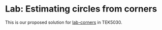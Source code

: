 # Lab: Estimating circles from corners
This is our proposed solution for [lab-corners](https://github.com/tek5030/lab-corners) in TEK5030.
